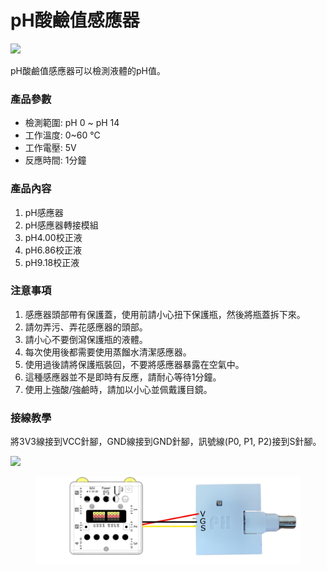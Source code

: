# pH酸鹼值感應器

![](https://kittenbothk.readthedocs.io/en/latest/\_images/ph\_set.jpg)

pH酸鹼值感應器可以檢測液體的pH值。

### 產品參數

* 檢測範圍: pH 0 \~ pH 14
* 工作溫度: 0\~60 ℃
* 工作電壓: 5V
* 反應時間: 1分鐘

### 產品內容

1. pH感應器
2. pH感應器轉接模組
3. pH4.00校正液
4. pH6.86校正液
5. pH9.18校正液

### 注意事項

1. 感應器頭部帶有保護蓋，使用前請小心扭下保護瓶，然後將瓶蓋拆下來。
2. 請勿弄污、弄花感應器的頭部。
3. 請小心不要倒瀉保護瓶的液體。
4. 每次使用後都需要使用蒸餾水清潔感應器。
5. 使用過後請將保護瓶裝回，不要將感應器暴露在空氣中。
6. 這種感應器並不是即時有反應，請耐心等待1分鐘。
7. 使用上強酸/強鹼時，請加以小心並佩戴護目鏡。

### 接線教學

將3V3線接到VCC針腳，GND線接到GND針腳，訊號線(P0, P1, P2)接到S針腳。

![](https://kittenbothk.readthedocs.io/en/latest/\_images/ph\_wiring.png)

<figure><img src="../../.gitbook/assets/ph_armourbit.png" alt=""><figcaption></figcaption></figure>
